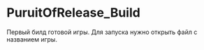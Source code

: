 # PuruitOfRelease_Build

Первый билд готовой игры. Для запуска нужно открыть файл с названием игры.
